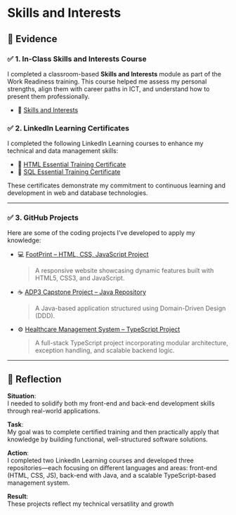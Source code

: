 # Skills and Interests

## 📄 Evidence

### ✅ 1. In-Class Skills and Interests Course

I completed a classroom-based **Skills and Interests** module as part of the Work Readiness training. This course helped me assess my personal strengths, align them with career paths in ICT, and understand how to present them professionally.

- 📄 [Skills and Interests](assets/Screenshot%202025-05-19%20231558.png)

### ✅ 2. LinkedIn Learning Certificates

I completed the following LinkedIn Learning courses to enhance my technical and data management skills:

- 📄 [HTML Essential Training Certificate](assets/documents/html-certificate.pdf)
- 📄 [SQL Essential Training Certificate](assets/documents/sql-certificate.pdf)

These certificates demonstrate my commitment to continuous learning and development in web and database technologies.

---

### ✅ 3. GitHub Projects

Here are some of the coding projects I’ve developed to apply my knowledge:

- 💻 [FootPrint – HTML, CSS, JavaScript Project](https://github.com/zaid-xt/FootPrint)  
  > A responsive website showcasing dynamic features built with HTML5, CSS3, and JavaScript.

- ☕ [ADP3 Capstone Project – Java Repository](https://github.com/zaid-xt/ADP3_capstone_project)  
  > A Java-based application structured using Domain-Driven Design (DDD).

- ⚙️ [Healthcare Management System – TypeScript Project](https://github.com/zaid-xt/HealthcareManagementSystem)
  > A full-stack TypeScript project incorporating modular architecture, exception handling, and scalable backend logic.

---

## 💬 Reflection

**Situation**:  
I needed to solidify both my front-end and back-end development skills through real-world applications.

**Task**:  
My goal was to complete certified training and then practically apply that knowledge by building functional, well-structured software solutions.

**Action**:  
I completed two LinkedIn Learning courses and developed three repositories—each focusing on different languages and areas: front-end (HTML, CSS, JS), back-end with Java, and a scalable TypeScript-based management system.

**Result**:  
These projects reflect my technical versatility and growth
